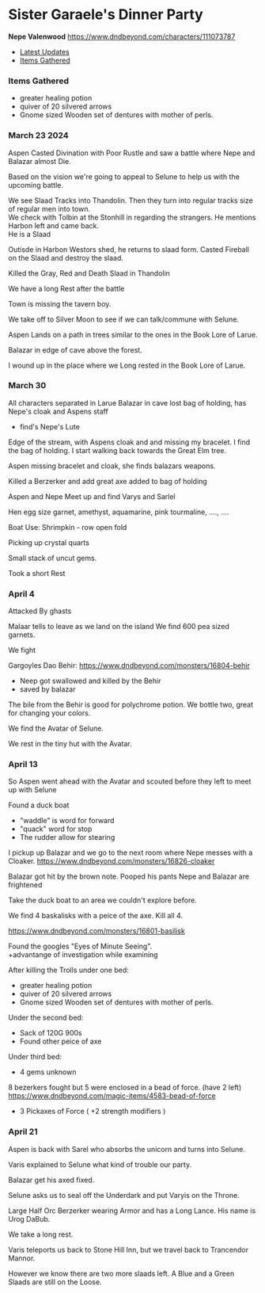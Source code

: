 # Sister Garaele's Dinner Party

**Nepe Valenwood**  https://www.dndbeyond.com/characters/111073787

- [Latest Updates](#eof)
- [Items Gathered](#items)


### Items Gathered 
<a id="items"></a>
- greater healing potion
- quiver of 20 silvered arrows
- Gnome sized Wooden set of dentures with mother of perls. 


### March 23 2024  

Aspen Casted Divination with Poor Rustle and saw a battle where Nepe and Balazar almost Die. 

Based on the vision we're going to appeal to Selune to help us with the upcoming battle. 

We see Slaad Tracks into Thandolin.  Then they turn into regular tracks size of regular men into town.  
We check with Tolbin at the Stonhill in regarding the strangers.  He mentions Harbon left and came back.  
He is a Slaad

Outisde in Harbon Westors shed, he returns to slaad form.
Casted Fireball on the Slaad and destroy the slaad. 

Killed the Gray, Red and Death Slaad in Thandolin

We have a long Rest after the battle

Town is missing the tavern boy.  

We take off to Silver Moon to see if we can talk/commune with Selune. 

Aspen Lands on a path in trees similar to the ones in the Book Lore of Larue.  

Balazar in edge of cave above the forest. 

I wound up in the place where we Long rested in the Book Lore of Larue. 

### March 30
All characters separated in Larue 
Balazar in cave lost bag of holding, has Nepe's cloak and Aspens staff
- find's Nepe's Lute

Edge of the stream, with Aspens cloak and and missing my bracelet.  I find the bag of holding.  I start walking back towards the Great Elm tree.  

Aspen missing bracelet and cloak, she finds balazars weapons.   

Killed a Berzerker and add great axe added to bag of holding

Aspen and Nepe Meet up and find Varys and Sarlel

Hen egg size garnet, amethyst, aquamarine, pink tourmaline, ...., ....

Boat Use: 
Shrimpkin - row
open 
fold 

Picking up crystal quarts 

Small stack of uncut gems.  

Took a short Rest 
### April 4 

Attacked By ghasts 

Malaar tells to leave as we land on the island
We find 600 pea sized garnets. 

We fight 

Gargoyles 
Dao 
Behir: https://www.dndbeyond.com/monsters/16804-behir
- Neep got swallowed and killed by the Behir
- saved by balazar

The bile from the Behir is good for polychrome potion.  We bottle two, great for changing your colors.  

We find the Avatar of Selune.  

We rest in the tiny hut with the Avatar. 
  
### April 13 
So Aspen went ahead with the Avatar and scouted before they left to meet up with Selune

Found a duck boat 
- "waddle" is word for forward
- "quack" word for stop
- The rudder allow for stearing

I pickup up Balazar and we go to the next room where Nepe messes with a Cloaker. 
https://www.dndbeyond.com/monsters/16826-cloaker

Balazar got hit by the brown note.  Pooped his pants 
Nepe and Balazar are frightened

Take the duck boat to an area we couldn't explore before. 

We find 4 baskalisks with a peice of the axe. Kill all 4. 

https://www.dndbeyond.com/monsters/16801-basilisk

Found the googles "Eyes of Minute Seeing".  
+advantange of investigation while examining 

After killing the Trolls under one bed: 
- greater healing potion
- quiver of 20 silvered arrows
- Gnome sized Wooden set of dentures with mother of perls. 

Under the second bed: 
- Sack of 120G 900s 
- Found other peice of axe 

Under third bed: 
- 4 gems unknown

8 bezerkers fought but 5 were enclosed in a bead of force.  (have 2 left)
https://www.dndbeyond.com/magic-items/4583-bead-of-force

- 3 Pickaxes of Force ( +2 strength modifiers )

### April 21 

Aspen is back with Sarel who absorbs the unicorn and turns into Selune.  

Varis explained to Selune what kind of trouble our party.   

Balazar get his axed fixed.  

Selune asks us to seal off the Underdark and put Varyis on the Throne.  

Large Half Orc Berzerker wearing Armor and has a Long Lance.  His name is Urog DaBub.  

We take a long rest.  

Varis teleports us back to Stone Hill Inn, but we travel back to Trancendor Mannor. 

However we know there are two more slaads left.  A Blue and a Green Slaads are still on the Loose.  


<a id="eof"></a>
















